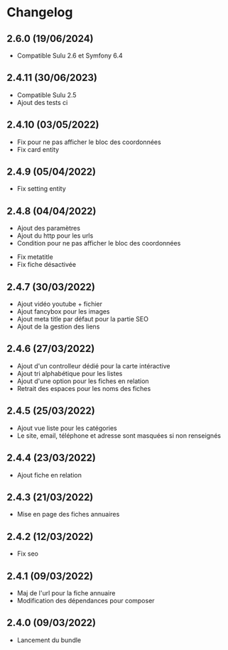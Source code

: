 # Changelog

## 2.6.0 (19/06/2024)

+ Compatible Sulu 2.6 et Symfony 6.4

## 2.4.11 (30/06/2023)

+ Compatible Sulu 2.5
+ Ajout des tests ci

## 2.4.10 (03/05/2022)

- Fix pour ne pas afficher le bloc des coordonnées
- Fix card entity

## 2.4.9 (05/04/2022)

- Fix setting entity

## 2.4.8 (04/04/2022)

+ Ajout des paramètres
+ Ajout du http pour les urls
+ Condition pour ne pas afficher le bloc des coordonnées
- Fix metatitle
- Fix fiche désactivée

## 2.4.7 (30/03/2022)

+ Ajout vidéo youtube + fichier
+ Ajout fancybox pour les images
+ Ajout meta title par défaut pour la partie SEO
+ Ajout de la gestion des liens

## 2.4.6 (27/03/2022)

+ Ajout d'un controlleur dédié pour la carte intéractive
+ Ajout tri alphabétique pour les listes
+ Ajout d'une option pour les fiches en relation
+ Retrait des espaces pour les noms des fiches

## 2.4.5 (25/03/2022)

+ Ajout vue liste pour les catégories
+ Le site, email, téléphone et adresse sont masquées si non renseignés

## 2.4.4 (23/03/2022)

+ Ajout fiche en relation

## 2.4.3 (21/03/2022)

+ Mise en page des fiches annuaires

## 2.4.2 (12/03/2022)

- Fix seo

## 2.4.1 (09/03/2022)

+ Maj de l'url pour la fiche annuaire
+ Modification des dépendances pour composer

## 2.4.0 (09/03/2022)

+ Lancement du bundle